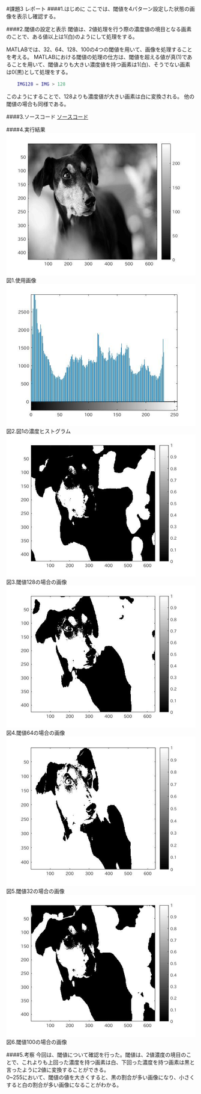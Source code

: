 #課題3 レポート
####1.はじめに
ここでは、閾値を4パターン設定した状態の画像を表示し確認する。

####2.閾値の設定と表示
閾値は、2値処理を行う際の濃度値の境目となる画素のことで、ある値以上は1(白)のようにして処理をする。

MATLABでは、32、64、128、100の4つの閾値を用いて、画像を処理することを考える。
MATLABにおける閾値の処理の仕方は、閾値を超える値が真(1)であることを用いて、閾値よりも大きい濃度値を持つ画素は1(白)、そうでない画素は0(黒)として処理をする。

```matlab
	IMG128 = IMG > 128
```

このようにすることで、128よりも濃度値が大きい画素は白に変換される。
他の閾値の場合も同様である。

####3.ソースコード
[ソースコード](./Program/Program3.m)

####4.実行結果
<img src="./Report_Picture_03/doggray.jpg" alt="">  
図1.使用画像  
<img src="./Report_Picture_03/doggrayhist.jpg" alt="">  
図2.図1の濃度ヒストグラム  
<img src="./Report_Picture_03/doggrayhist128.jpg" alt="">  
図3.閾値128の場合の画像  
<img src="./Report_Picture_03/doggrayhist64.jpg" alt="">  
図4.閾値64の場合の画像  
<img src="./Report_Picture_03/doggrayhist32.jpg" alt="">  
図5.閾値32の場合の画像  
<img src="./Report_Picture_03/doggrayhist100.jpg" alt="">  
図6.閾値100の場合の画像  

####5.考察
今回は、閾値について確認を行った。閾値は、2値濃度の境目のことで、これよりも上回った濃度を持つ画素は白、下回った濃度を持つ画素は黒と言ったように2値に変換することができる。  
0~255において、閾値の値を大きくすると、黒の割合が多い画像になり、小さくすると白の割合が多い画像になることがわかる。